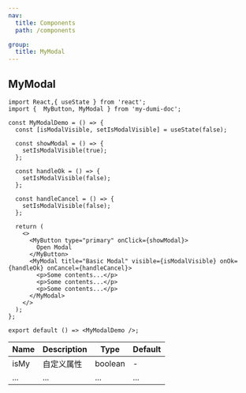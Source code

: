 ```yaml
---
nav:
  title: Components
  path: /components

group:
  title: MyModal
---
```


## MyModal

```tsx
import React,{ useState } from 'react';
import {  MyButton, MyModal } from 'my-dumi-doc';

const MyModalDemo = () => {
  const [isModalVisible, setIsModalVisible] = useState(false);

  const showModal = () => {
    setIsModalVisible(true);
  };

  const handleOk = () => {
    setIsModalVisible(false);
  };

  const handleCancel = () => {
    setIsModalVisible(false);
  };

  return (
    <>
      <MyButton type="primary" onClick={showModal}>
        Open Modal
      </MyButton>
      <MyModal title="Basic Modal" visible={isModalVisible} onOk={handleOk} onCancel={handleCancel}>
        <p>Some contents...</p>
        <p>Some contents...</p>
        <p>Some contents...</p>
      </MyModal>
    </>
  );
};

export default () => <MyModalDemo />;
```

| Name | Description | Type    | Default |
|------|-------------|---------|---------|
| isMy | 自定义属性  | boolean | -       |
| ...  | ...         | ...     | ...     |

<API></API>